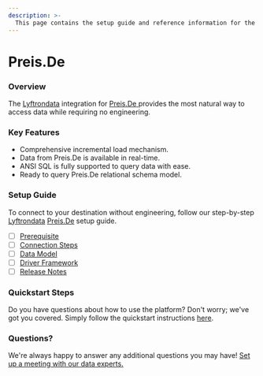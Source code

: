 ```yaml
---
description: >-
  This page contains the setup guide and reference information for the Preis.De source connector.
---
```


# Preis.De

### Overview

The [Lyftrondata](https://www.lyftrondata.com/) integration for [Preis.De](https://www.lyftrondata.com/integration/preis.de/)[ ](https://www.lyftrondata.com/integration/preis.de/)provides the most natural way to access data while requiring no engineering.

### Key Features

* Comprehensive incremental load mechanism.
* Data from Preis.De is available in real-time.&#x20;
* ANSI SQL is fully supported to query data with ease.
* Ready to query Preis.De relational schema model.

### Setup Guide

To connect to your destination without engineering, follow our step-by-step [Lyftrondata](https://www.lyftrondata.com/)  [Preis.De](https://www.lyftrondata.com/integration/preis.de/) setup guide.

* [ ] [Prerequisite](../../marketing-analytics/preis.de/prerequisite.md)
* [ ] [Connection Steps](../../marketing-analytics/preis.de/connection-steps.md)
* [ ] [Data Model](../../marketing-analytics/preis.de/data-model/)
* [ ] [Driver Framework](../../marketing-analytics/preis.de/driver-framework/)
* [ ] [Release Notes](../../marketing-analytics/preis.de/release-notes.md)

### Quickstart Steps

Do you have questions about how to use the platform? Don't worry; we've got you covered. Simply follow the quickstart instructions [here](../../../quickstart-steps.md).

### Questions? <a href="#questions" id="questions"></a>

We're always happy to answer any additional questions you may have! [Set up a meeting with our data experts.](https://www.lyftrondata.com/book-a-meeting/)

